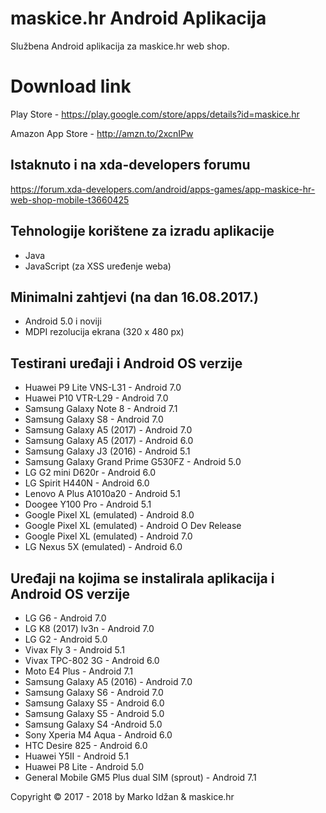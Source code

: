 maskice.hr Android Aplikacija
======================

Službena Android aplikacija za maskice.hr web shop.

# Download link

Play Store - https://play.google.com/store/apps/details?id=maskice.hr

Amazon App Store - http://amzn.to/2xcnIPw


## Istaknuto i na xda-developers forumu

https://forum.xda-developers.com/android/apps-games/app-maskice-hr-web-shop-mobile-t3660425

## Tehnologije korištene za izradu aplikacije

* Java
* JavaScript (za XSS uređenje weba)


## Minimalni zahtjevi (na dan 16.08.2017.)

* Android 5.0 i noviji
* MDPI rezolucija ekrana (320 x 480 px)

## Testirani uređaji i Android OS verzije

* Huawei P9 Lite VNS-L31 - Android 7.0
* Huawei P10 VTR-L29 - Android 7.0
* Samsung Galaxy Note 8 - Android 7.1
* Samsung Galaxy S8 - Android 7.0
* Samsung Galaxy A5 (2017) - Android 7.0
* Samsung Galaxy A5 (2017) - Android 6.0
* Samsung Galaxy J3 (2016) - Android 5.1
* Samsung Galaxy Grand Prime G530FZ - Android 5.0
* LG G2 mini D620r - Android 6.0
* LG Spirit H440N - Android 6.0
* Lenovo A Plus A1010a20 - Android 5.1
* Doogee Y100 Pro - Android 5.1
* Google Pixel XL (emulated) - Android 8.0
* Google Pixel XL (emulated) - Android O Dev Release
* Google Pixel XL (emulated) - Android 7.0
* LG Nexus 5X (emulated) - Android 6.0


## Uređaji na kojima se instalirala aplikacija i Android OS verzije

* LG G6 - Android 7.0
* LG K8 (2017) lv3n - Android 7.0
* LG G2 - Android 5.0
* Vivax Fly 3 - Android 5.1
* Vivax TPC-802 3G - Android 6.0
* Moto E4 Plus - Android 7.1
* Samsung Galaxy A5 (2016) - Android 7.0
* Samsung Galaxy S6 - Android 7.0
* Samsung Galaxy S5 - Android 6.0
* Samsung Galaxy S5 - Android 5.0
* Samsung Galaxy S4 -Android 5.0
* Sony Xperia M4 Aqua - Android 6.0
* HTC Desire 825 - Android 6.0
* Huawei Y5II - Android 5.1
* Huawei P8 Lite - Android 5.0
* General Mobile GM5 Plus dual SIM (sprout) - Android 7.1

Copyright &copy; 2017 - 2018 by Marko Idžan &amp; maskice.hr
